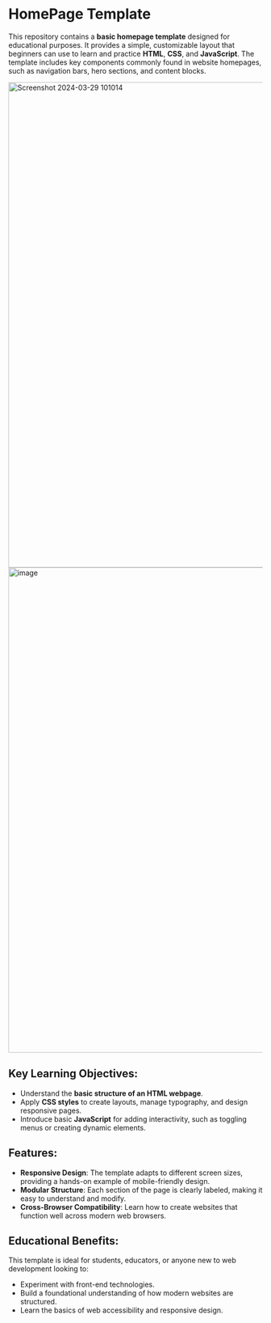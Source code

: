 # HomePage Template

This repository contains a **basic homepage template** designed for educational purposes. It provides a simple, customizable layout that beginners can use to learn and practice **HTML**, **CSS**, and **JavaScript**. The template includes key components commonly found in website homepages, such as navigation bars, hero sections, and content blocks.

<img width="960" alt="Screenshot 2024-03-29 101014" src="https://github.com/rprakashdass/prakash02100.github.io/assets/123339797/3212e7f3-0096-4124-b209-77ab0ac687c5">
<img width="960" alt="image" src="https://github.com/rprakashdass/prakash02100.github.io/assets/123339797/c11a6a4b-e67d-4fd0-837a-e79ddc6f597f">

## Key Learning Objectives:
- Understand the **basic structure of an HTML webpage**.
- Apply **CSS styles** to create layouts, manage typography, and design responsive pages.
- Introduce basic **JavaScript** for adding interactivity, such as toggling menus or creating dynamic elements.


## Features:
- **Responsive Design**: The template adapts to different screen sizes, providing a hands-on example of mobile-friendly design.
- **Modular Structure**: Each section of the page is clearly labeled, making it easy to understand and modify.
- **Cross-Browser Compatibility**: Learn how to create websites that function well across modern web browsers.

## Educational Benefits:
This template is ideal for students, educators, or anyone new to web development looking to:
- Experiment with front-end technologies.
- Build a foundational understanding of how modern websites are structured.
- Learn the basics of web accessibility and responsive design.
